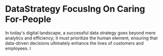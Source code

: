 # DataStrategy FocusIng On Caring For-People
In today's digital landscape, a successful data strategy goes beyond mere analytics and efficiency; it must prioritize the human element, ensuring that data-driven decisions ultimately enhance the lives of customers and employees. I
